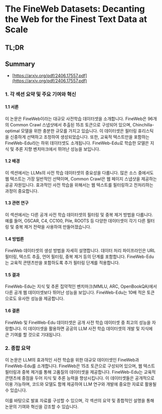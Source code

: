 # The FineWeb Datasets: Decanting the Web for the Finest Text Data at Scale
## TL;DR
## Summary
- [https://arxiv.org/pdf/2406.17557.pdf](https://arxiv.org/pdf/2406.17557.pdf)

### 1. 각 섹션 요약 및 주요 기여와 혁신

#### 1.1 서론
이 논문은 FineWeb이라는 대규모 사전학습 데이터셋을 소개합니다. FineWeb은 96개의 Common Crawl 스냅샷에서 추출된 15조 토큰으로 구성되어 있으며, Chinchilla-optimal 모델을 위한 충분한 규모를 가지고 있습니다. 이 데이터셋은 필터링 휴리스틱을 신중하게 선택하고 조정하여 생성되었습니다. 또한, 교육적 텍스트만을 포함하는 FineWeb-Edu라는 하위 데이터셋도 소개됩니다. FineWeb-Edu로 학습한 모델은 지식 및 추론 지향 벤치마크에서 뛰어난 성능을 보입니다.

#### 1.2 배경
이 섹션에서는 LLMs의 사전 학습 데이터셋의 중요성을 다룹니다. 많은 소스 중에서도 웹 텍스트는 가장 일반적인 선택이며, Common Crawl은 웹 페이지 스냅샷을 제공하는 공공 자원입니다. 효과적인 사전 학습을 위해서는 웹 텍스트를 필터링하고 전처리하는 과정이 중요합니다.

#### 1.3 관련 연구
이 섹션에서는 다른 공개 사전 학습 데이터셋의 필터링 및 중복 제거 방법을 다룹니다. 예를 들어, OSCAR, C4, CC100, Pile, ROOTS 등 다양한 데이터셋이 각기 다른 필터링 및 중복 제거 전략을 사용하여 만들어졌습니다.

#### 1.4 방법론
FineWeb 데이터셋의 생성 방법을 자세히 설명합니다. 데이터 처리 파이프라인은 URL 필터링, 텍스트 추출, 언어 필터링, 중복 제거 등의 단계를 포함합니다. FineWeb-Edu는 교육적 콘텐츠만을 포함하도록 추가 필터링 단계를 적용합니다.

#### 1.5 결과
FineWeb-Edu는 지식 및 추론 집약적인 벤치마크(MMLU, ARC, OpenBookQA)에서 다른 공개 웹 데이터셋보다 뛰어난 성능을 보입니다. FineWeb-Edu는 10배 적은 토큰으로도 유사한 성능을 제공합니다.

#### 1.6 결론
FineWeb 및 FineWeb-Edu 데이터셋은 공개 사전 학습 데이터셋 중 최고의 성능을 자랑합니다. 이 데이터셋을 활용하면 공공의 LLM 사전 학습 데이터셋의 개발 및 지식에 큰 기여를 할 것으로 기대됩니다.

### 2. 종합 요약
이 논문은 LLM의 효과적인 사전 학습을 위한 대규모 데이터셋인 FineWeb과 FineWeb-Edu를 소개합니다. FineWeb은 15조 토큰으로 구성되어 있으며, 웹 텍스트 필터링과 중복 제거를 통해 고품질의 데이터셋을 제공합니다. FineWeb-Edu는 교육적 콘텐츠에 중점을 두어 지식 및 추론 능력을 향상시킵니다. 이 데이터셋들은 공개적으로 이용 가능하며, 코드와 모델도 함께 제공하여 LLM 연구와 개발에 중요한 자료로 활용될 수 있습니다.

이를 바탕으로 발표 자료를 구성할 수 있으며, 각 섹션의 요약 및 종합적인 설명을 통해 논문의 기여와 혁신을 강조할 수 있습니다.